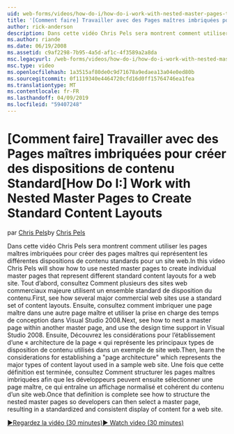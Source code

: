 ```yaml
---
uid: web-forms/videos/how-do-i/how-do-i-work-with-nested-master-pages-to-create-standard-content-layouts
title: '[Comment faire] Travailler avec des Pages maîtres imbriquées pour créer des dispositions de contenu Standard | Microsoft Docs'
author: rick-anderson
description: Dans cette vidéo Chris Pels sera montrent comment utiliser les pages maîtres imbriquées pour créer des pages maîtres qui représentent les différentes dispositions de contenu standards pour un w...
ms.author: riande
ms.date: 06/19/2008
ms.assetid: c9af2298-7b95-4a5d-af1c-4f3589a2a8da
msc.legacyurl: /web-forms/videos/how-do-i/how-do-i-work-with-nested-master-pages-to-create-standard-content-layouts
msc.type: video
ms.openlocfilehash: 1a3515af80de0c9d71678a9edaea13a04e0ed80b
ms.sourcegitcommit: 0f1119340e4464720cfd16d0ff15764746ea1fea
ms.translationtype: MT
ms.contentlocale: fr-FR
ms.lasthandoff: 04/09/2019
ms.locfileid: "59407248"
---
```

# <a name="how-do-i-work-with-nested-master-pages-to-create-standard-content-layouts"></a><span data-ttu-id="fff1e-103">[Comment faire] Travailler avec des Pages maîtres imbriquées pour créer des dispositions de contenu Standard</span><span class="sxs-lookup"><span data-stu-id="fff1e-103">[How Do I:] Work with Nested Master Pages to Create Standard Content Layouts</span></span>

<span data-ttu-id="fff1e-104">par [Chris Pels](https://twitter.com/chrispels)</span><span class="sxs-lookup"><span data-stu-id="fff1e-104">by [Chris Pels](https://twitter.com/chrispels)</span></span>

<span data-ttu-id="fff1e-105">Dans cette vidéo Chris Pels sera montrent comment utiliser les pages maîtres imbriquées pour créer des pages maîtres qui représentent les différentes dispositions de contenu standards pour un site web.</span><span class="sxs-lookup"><span data-stu-id="fff1e-105">In this video Chris Pels will show how to use nested master pages to create individual master pages that represent different standard content layouts for a web site.</span></span> <span data-ttu-id="fff1e-106">Tout d’abord, consultez Comment plusieurs des sites web commerciaux majeure utilisent un ensemble standard de disposition du contenu.</span><span class="sxs-lookup"><span data-stu-id="fff1e-106">First, see how several major commercial web sites use a standard set of content layouts.</span></span> <span data-ttu-id="fff1e-107">Ensuite, consultez comment imbriquer une page maître dans une autre page maître et utiliser la prise en charge des temps de conception dans Visual Studio 2008.</span><span class="sxs-lookup"><span data-stu-id="fff1e-107">Next, see how to nest a master page within another master page, and use the design time support in Visual Studio 2008.</span></span> <span data-ttu-id="fff1e-108">Ensuite, Découvrez les considérations pour l’établissement d’une « architecture de la page « qui représente les principaux types de disposition de contenu utilisés dans un exemple de site web.</span><span class="sxs-lookup"><span data-stu-id="fff1e-108">Then, learn the considerations for establishing a "page architecture" which represents the major types of content layout used in a sample web site.</span></span> <span data-ttu-id="fff1e-109">Une fois que cette définition est terminée, consultez Comment structurer les pages maîtres imbriquées afin que les développeurs peuvent ensuite sélectionner une page maître, ce qui entraîne un affichage normalisé et cohérent du contenu d’un site web.</span><span class="sxs-lookup"><span data-stu-id="fff1e-109">Once that definition is complete see how to structure the nested master pages so developers can then select a master page, resulting in a standardized and consistent display of content for a web site.</span></span>

[<span data-ttu-id="fff1e-110">&#9654;Regardez la vidéo (30 minutes)</span><span class="sxs-lookup"><span data-stu-id="fff1e-110">&#9654; Watch video (30 minutes)</span></span>](https://channel9.msdn.com/Blogs/ASP-NET-Site-Videos/how-do-i-work-with-nested-master-pages-to-create-standard-content-layouts)
